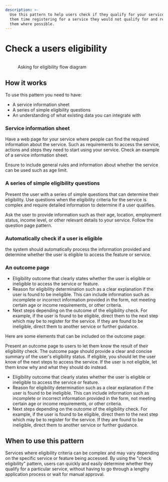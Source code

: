 ```yaml
---
description: >-
  Use this pattern to help users check if they qualify for your service saving
  them time registering for a service they would not qualify for and redirecting
  them where possible.
---
```


# Check a users eligibility

<figure><img src="../../../../.gitbook/assetsExample eligibility flow.png" alt=""><figcaption><p>Asking for eligibility flow diagram</p></figcaption></figure>

## How it works

To use this pattern you need to have:

* A service information sheet
* A series of simple eligibility questions
* An understanding of what existing data you can integrate with

### **Service information sheet**

Have a web page for your service where people can find the required information about the service. Such as requirements to access the service, actions and steps they need to start using your service. Check an example of a service information sheet.

Ensure to include general rules and information about whether the service can be used such as age limit.

### **A series of simple eligibility questions**

Present the user with a series of simple questions that can determine their eligibility. Use questions when the eligibility criteria for the service is complex and require detailed information to determine if a user qualifies.&#x20;

Ask the user to provide information such as their age, location, employment status, income level, or other relevant details to your service. Follow the question page pattern.&#x20;

### **Automatically check if a user is eligible**

the system should automatically process the information provided and determine whether the user is eligible to access the feature or service.

### **An outcome page**

* Eligibility outcome that clearly states whether the user is eligible or ineligible to access the service or feature.&#x20;
* Reason for eligibility determination such as a clear explanation if the user is found to be ineligible. This can include information such as incomplete or incorrect information provided in the form, not meeting certain age or income requirements, or other criteria.
* Next steps depending on the outcome of the eligibility check. For example, if the user is found to be eligible, direct them to the next step which may be to register for the service. If they are found to be ineligible, direct them to another service or further guidance.&#x20;

Here are some elements that can be included on the outcome page:

Present an outcome page to users to let them know the result of their eligibility check. The outcome page should provide a clear and concise summary of the user's eligibility status. If eligible, you should let the user know of the next steps to access the service. If the user is not eligible, let them know why and what they should do instead.&#x20;

* Eligibility outcome that clearly states whether the user is eligible or ineligible to access the service or feature.&#x20;
* Reason for eligibility determination such as a clear explanation if the user is found to be ineligible. This can include information such as incomplete or incorrect information provided in the form, not meeting certain age or income requirements, or other criteria.
* Next steps depending on the outcome of the eligibility check. For example, if the user is found to be eligible, direct them to the next step which may be to register for the service. If they are found to be ineligible, direct them to another service or further guidance.&#x20;

## **When to use this pattern**

Services where eligibility criteria can be complex and may vary depending on the specific service or feature being accessed. By using the "check eligibility" pattern, users can quickly and easily determine whether they qualify for a particular service, without having to go through a lengthy application process or wait for manual approval.
